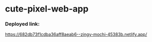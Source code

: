 # cute-pixel-web-app

### Deployed link:

https://682db73f1cdba36aff8aeab6--zingy-mochi-45383b.netlify.app/
